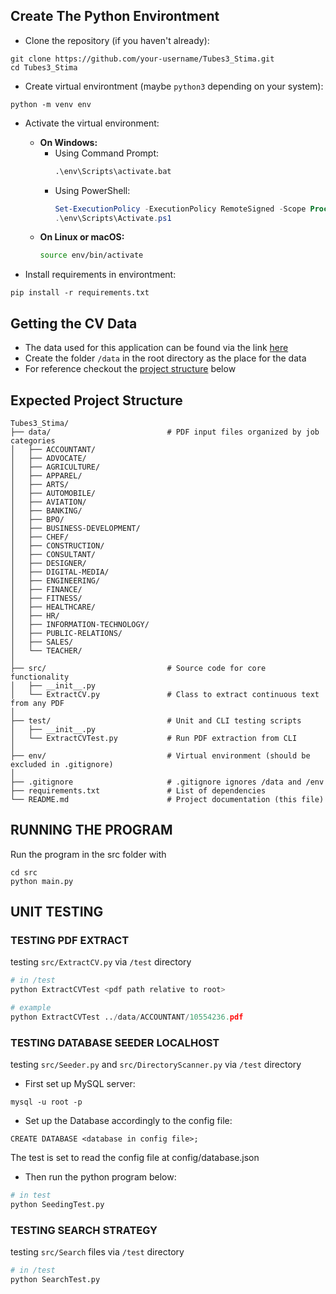 ## Create The Python Environtment

- Clone the repository (if you haven't already):
```
git clone https://github.com/your-username/Tubes3_Stima.git
cd Tubes3_Stima
```

- Create virtual environtment (maybe `python3` depending on your system):
```
python -m venv env
```

- Activate the virtual environment:
  - **On Windows:**
    - Using Command Prompt:
      ```cmd
      .\env\Scripts\activate.bat
      ```
    - Using PowerShell:
      ```powershell
      Set-ExecutionPolicy -ExecutionPolicy RemoteSigned -Scope Process
      .\env\Scripts\Activate.ps1
      ```
  - **On Linux or macOS:**
    ```bash
    source env/bin/activate
    ```

- Install requirements in environtment:
```
pip install -r requirements.txt
```

## Getting the CV Data
- The data used for this application can be found via the link <a href="https://www.kaggle.com/datasets/snehaanbhawal/resume-dataset">here</a>
- Create the folder `/data` in the root directory as the place for the data
- For reference checkout the [project structure](#expected-project-structure) below

## Expected Project Structure
```
Tubes3_Stima/
├── data/                          # PDF input files organized by job categories
│   ├── ACCOUNTANT/
│   ├── ADVOCATE/
│   ├── AGRICULTURE/
│   ├── APPAREL/
│   ├── ARTS/
│   ├── AUTOMOBILE/
│   ├── AVIATION/
│   ├── BANKING/
│   ├── BPO/
│   ├── BUSINESS-DEVELOPMENT/
│   ├── CHEF/
│   ├── CONSTRUCTION/
│   ├── CONSULTANT/
│   ├── DESIGNER/
│   ├── DIGITAL-MEDIA/
│   ├── ENGINEERING/
│   ├── FINANCE/
│   ├── FITNESS/
│   ├── HEALTHCARE/
│   ├── HR/
│   ├── INFORMATION-TECHNOLOGY/
│   ├── PUBLIC-RELATIONS/
│   ├── SALES/
│   └── TEACHER/
│
├── src/                           # Source code for core functionality
│   ├── __init__.py
│   └── ExtractCV.py               # Class to extract continuous text from any PDF
│
├── test/                          # Unit and CLI testing scripts
│   ├── __init__.py
│   └── ExtractCVTest.py           # Run PDF extraction from CLI
│
├── env/                           # Virtual environment (should be excluded in .gitignore)
│
├── .gitignore                     # .gitignore ignores /data and /env
├── requirements.txt               # List of dependencies
└── README.md                      # Project documentation (this file)
```

## RUNNING THE PROGRAM
Run the program in the src folder with
```
cd src
python main.py
```

## UNIT TESTING

### TESTING PDF EXTRACT
testing `src/ExtractCV.py` via `/test` directory
```py
# in /test
python ExtractCVTest <pdf path relative to root>

# example
python ExtractCVTest ../data/ACCOUNTANT/10554236.pdf
```

### TESTING DATABASE SEEDER LOCALHOST
testing `src/Seeder.py` and `src/DirectoryScanner.py` via `/test` directory

- First set up MySQL server: 
``` terminal
mysql -u root -p 
```

- Set up the Database accordingly to the config file:
``` terminal
CREATE DATABASE <database in config file>;
```
The test is set to read the config file at config/database.json

- Then run the python program below:
```py
# in test
python SeedingTest.py
```

### TESTING SEARCH STRATEGY
testing `src/Search` files via `/test` directory

```py
# in /test
python SearchTest.py
```


